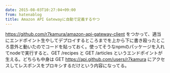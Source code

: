 ```yaml
---
date: 2015-08-03T10:27:04+09:00
from: hatenablog
title: Amazon API Gatewayに自動で定義するやつ
---
```


<p><a href="https://github.com/r7kamura/amazon-api-gateway-client">https://github.com/r7kamura/amazon-api-gateway-client</a> をつかって、適当にエンドポイント生やしてデプロイするところまでを上から下に書き殴ったところ意外と動いたのでコードを貼っておく。使ってそうなnpmのパッケージを入れてnodeで実行すると、GET /recipes と GET /articles というエンドポイントが生える。どちらも中身は GET <a href="https://api.github.com/users/r7kamura">https://api.github.com/users/r7kamura</a> にアクセスしてレスポンスをプロキシするだけという内容になってる。</p>

<script src="https://gist.github.com/r7kamura/3d60c3efed22801868ff.js"></script>


